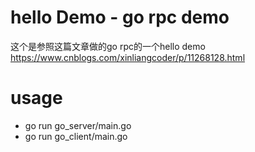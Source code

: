 # hello Demo - go rpc demo
这个是参照这篇文章做的go rpc的一个hello demo
https://www.cnblogs.com/xinliangcoder/p/11268128.html
# usage
- go run go_server/main.go 
- go run go_client/main.go
